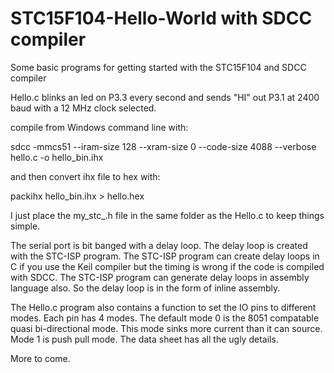 # STC15F104-Hello-World with SDCC compiler
Some basic programs for getting started with the STC15F104 and SDCC compiler

Hello.c blinks an led on P3.3 every second and sends "HI" out P3.1 at 2400 baud with a 12 MHz clock selected.

compile from Windows command line with:

sdcc -mmcs51  --iram-size 128 --xram-size 0 --code-size 4088 --verbose hello.c -o hello_bin.ihx

and then convert ihx file to hex with:

packihx hello_bin.ihx > hello.hex

I just place the my_stc_.h file in the same folder as the Hello.c to keep things simple.

The serial port is bit banged with a delay loop. The delay loop is created with the STC-ISP program. The STC-ISP program can create delay loops in C if you use the Keil compiler but the timing is wrong if the code is compiled with SDCC. The STC-ISP program can generate delay loops in assembly language also. So the delay loop is in the form of inline assembly.

The Hello.c program also contains a function to set the IO pins to different modes. Each pin has 4 modes. The default mode 0 is the 8051 compatable quasi bi-directional mode. This mode sinks more current than it can source. Mode 1 is push pull mode. The data sheet has all the ugly details.

More to come.

